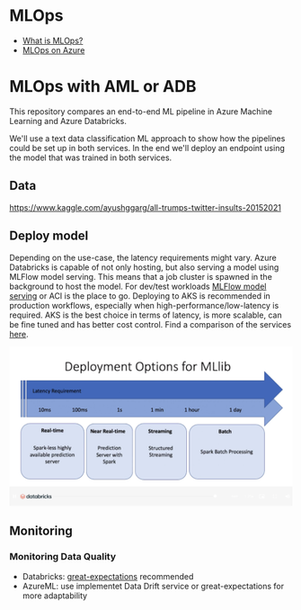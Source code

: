 # MLOps

- [What is MLOps?](https://docs.microsoft.com/en-us/azure/machine-learning/concept-model-management-and-deployment)
- [MLOps on Azure](https://github.com/microsoft/MLOps)

# MLOps with AML or ADB

This repository compares an end-to-end ML pipeline in Azure Machine Learning and Azure Databricks.

We'll use a text data classification ML approach to show how the pipelines could be set up in both services. In the end we'll deploy an endpoint using the model that was trained in both services.

## Data

https://www.kaggle.com/ayushggarg/all-trumps-twitter-insults-20152021

## Deploy model

Depending on the use-case, the latency requirements might vary. Azure Databricks is capable of not only hosting, but also serving a model using MLFlow model serving. This means that a job cluster is spawned in the background to host the model. For dev/test workloads [MLFlow model serving](https://docs.microsoft.com/en-us/azure/databricks/applications/mlflow/model-serving#:~:text=%20MLflow%20Model%20Serving%20on%20Azure%20Databricks%20,model%20versions%20are%20deployed%2C%20and%20you...%20More%20) or ACI is the place to go. Deploying to AKS is recommended in production workflows, especially when high-performance/low-latency is required. AKS is the best choice in terms of latency, is more scalable, can be fine tuned and has better cost control. Find a comparison of the services [here](https://docs.microsoft.com/en-us/azure/machine-learning/how-to-deploy-and-where?tabs=python#choose-a-compute-target).

![Latencies](media/inferencing-latencies.png)

## Monitoring

### Monitoring Data Quality

- Databricks: [great-expectations](greatexpectations.io) recommended
- AzureML: use implementet Data Drift service or great-expectations for more adaptability